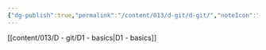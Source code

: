 ```yaml
---
{"dg-publish":true,"permalink":"/content/013/d-git/d-git/","noteIcon":"1","created":"2025-08-22T10:00:34.450+01:00","updated":"2025-08-22T10:15:59.792+01:00"}
---
```


[[content/013/D - git/D1 - basics\|D1 - basics]]
